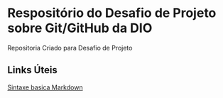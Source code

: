 # Respositório do Desafio de Projeto sobre Git/GitHub da DIO
Repositoria Criado para Desafio de Projeto

## Links Úteis

[Sintaxe basica Markdown](https://www.markdownguide.org/basic-syntax/)
